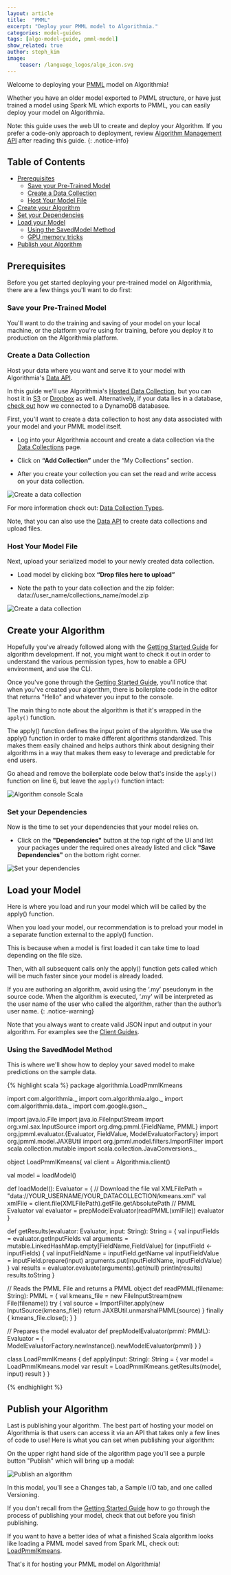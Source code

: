 ```yaml
---
layout: article
title:  "PMML"
excerpt: "Deploy your PMML model to Algorithmia."
categories: model-guides
tags: [algo-model-guide, pmml-model]
show_related: true
author: steph_kim
image:
    teaser: /language_logos/algo_icon.svg
---
```



Welcome to deploying your <a href="http://dmg.org/pmml/v4-3/GeneralStructure.html">PMML</a> model on Algorithmia!

Whether you have an older model exported to PMML structure, or have just trained a model using Spark ML which exports to PMML, you can easily deploy your model on Algorithmia.

Note: this guide uses the web UI to create and deploy your Algorithm. If you prefer a code-only approach to deployment, review [Algorithm Management API]({{site.baseurl}}/algorithm-development/algorithm-management-api) after reading this guide.
{: .notice-info}

## Table of Contents
* [Prerequisites](#prerequisites)
  * [Save your Pre-Trained Model](#save-your-pre-trained-model)
  * [Create a Data Collection](#create-a-data-collection)
  * [Host Your Model File](#host-your-model-file)
* [Create your Algorithm](#create-your-algorithm)
* [Set your Dependencies](#set-your-dependencies)
* [Load your Model](#load-your-model)
  * [Using the SavedModel Method](#using-the-savedmodel-method)
  * [GPU memory tricks](#gpu-memory-tricks)
* [Publish your Algorithm](#publish-your-algorithm)


## Prerequisites
Before you get started deploying your pre-trained model on Algorithmia, there are a few things you'll want to do first:

### Save your Pre-Trained Model
You'll want to do the training and saving of your model on your local machine, or the platform you're using for training, before you deploy it to production on the Algorithmia platform.

### Create a Data Collection
Host your data where you want and serve it to your model with Algorithmia's <a href="http://docs.algorithmia.com/">Data API</a>.

In this guide we'll use Algorithmia's <a href="{{site.baseurl}}/data/hosted/">Hosted Data Collection</a>, but you can host it in <a href="{{site.baseurl}}/data/s3/">S3</a> or <a href="{{site.baseurl}}/data/dropbox/">Dropbox</a> as well. Alternatively, if your data lies in a database, [check out]({{site.baseurl}}/data/dynamodb/) how we connected to a DynamoDB databasee.

First, you'll want to create a data collection to host any data associated with your model and your PMML model itself.

- Log into your Algorithmia account and create a data collection via the <a href="{{site.baseurl}}/data/hosted">Data Collections</a> page.

- Click on **“Add Collection”** under the “My Collections” section.

- After you create your collection you can set the read and write access on your data collection.

<img src="{{site.cdnurl}}{{site.baseurl}}/images/post_images/model_hosting/add_collection.png" alt="Create a data collection" class="screenshot img-sm">

For more information check out: <a href="{{site.baseurl}}/data/hosted/">Data Collection Types</a>.

Note, that you can also use the <a href="https://docs.algorithmia.com/#data-uri">Data API</a> to create data collections and upload files.

### Host Your Model File
Next, upload your serialized model to your newly created data collection.

- Load model by clicking box **“Drop files here to upload”**

- Note the path to your data collection and the zip folder: data://user_name/collections_name/model.zip

<img src="{{site.cdnurl}}{{site.baseurl}}/images/post_images/model_hosting/pmml_data_collection.png" alt="Create a data collection" class="screenshot img-md">

## Create your Algorithm

Hopefully you've already followed along with the <a href="{{site.baseurl}}/algorithm-development/algorithm-basics/your-first-algo/">Getting Started Guide</a> for algorithm development. If not, you might want to check it out in order to understand the various permission types, how to enable a GPU environment, and use the CLI.

Once you've gone through the <a href="{{site.baseurl}}/algorithm-development/algorithm-basics/your-first-algo/">Getting Started Guide</a>, you'll notice that when you've created your algorithm, there is boilerplate code in the editor that returns "Hello" and whatever you input to the console.

The main thing to note about the algorithm is that it's wrapped in the `apply()` function.

The apply() function defines the input point of the algorithm. We use the apply() function in order to make different algorithms standardized. This makes them easily chained and helps authors think about designing their algorithms in a way that makes them easy to leverage and predictable for end users.

Go ahead and remove the boilerplate code below that's inside the `apply()` function on line 6, but leave the `apply()` function intact:

<img src="{{site.cdnurl}}{{site.baseurl}}/images/post_images/model_hosting/scala_console.png" alt="Algorithm console Scala" class="screenshot">

### Set your Dependencies
Now is the time to set your dependencies that your model relies on.

- Click on the **"Dependencies"** button at the top right of the UI and list your packages under the required ones already listed and click **"Save Dependencies"** on the bottom right corner.

<img src="{{site.cdnurl}}{{site.baseurl}}/images/post_images/model_hosting/scala_pmml_dependencies.png" alt="Set your dependencies" class="screenshot img-md">

## Load your Model

Here is where you load and run your model which will be called by the apply() function.

When you load your model, our recommendation is to preload your model in a separate function external to the apply() function.

This is because when a model is first loaded it can take time to load depending on the file size.

Then, with all subsequent calls only the apply() function gets called which will be much faster since your model is already loaded.

If you are authoring an algorithm, avoid using the ‘.my’ pseudonym in the source code. When the algorithm is executed, ‘.my’ will be interpreted as the user name of the user who called the algorithm, rather than the author’s user name.
{: .notice-warning}

Note that you always want to create valid JSON input and output in your algorithm. For examples see the <a href="/algorithm-development/languages/java/#io-for-your-algorithms">Client Guides</a>.

### Using the SavedModel Method

This is where we'll show how to deploy your saved model to make predictions on the sample data.

{% highlight scala %}
package algorithmia.LoadPmmlKmeans

import com.algorithmia._
import com.algorithmia.algo._
import com.algorithmia.data._
import com.google.gson._

import java.io.File
import java.io.FileInputStream
import org.xml.sax.InputSource
import org.dmg.pmml.{FieldName, PMML}
import org.jpmml.evaluator.{Evaluator, FieldValue, ModelEvaluatorFactory}
import org.jpmml.model.JAXBUtil
import org.jpmml.model.filters.ImportFilter
import scala.collection.mutable
import scala.collection.JavaConversions._

object LoadPmmlKmeans{
  val client = Algorithmia.client()

  val model = loadModel()

  def loadModel(): Evaluator = {
    // Download the file
    val XMLFilePath = "data://YOUR_USERNAME/YOUR_DATACOLLECTION/kmeans.xml"
    val xmlFile = client.file(XMLFilePath).getFile.getAbsolutePath
    // PMML Evaluator
    val evaluator = prepModelEvaluator(readPMML(xmlFile))
    evaluator
  }

  def getResults(evaluator: Evaluator, input: String): String = {
    val inputFields = evaluator.getInputFields
    val arguments = mutable.LinkedHashMap.empty[FieldName,FieldValue]
    for (inputField <- inputFields) {
      val inputFieldName = inputField.getName
      val inputFieldValue = inputField.prepare(input)
      arguments.put(inputFieldName, inputFieldValue)
    }
    val results = evaluator.evaluate(arguments).get(null)
    println(results)
    results.toString
  }


  // Reads the PMML File and returns a PMML object
  def readPMML(filename: String): PMML = {
    val kmeans_file = new FileInputStream(new File(filename))
    try {
      val source = ImportFilter.apply(new InputSource(kmeans_file))
      return JAXBUtil.unmarshalPMML(source)
    } finally {
      kmeans_file.close();
    }
  }

  // Prepares the model evaluator
  def prepModelEvaluator(pmml: PMML): Evaluator = {
    ModelEvaluatorFactory.newInstance().newModelEvaluator(pmml)
  }
}


class LoadPmmlKmeans {
  def apply(input: String): String = {
    var model = LoadPmmlKmeans.model
    var result = LoadPmmlKmeans.getResults(model, input)
    result
  }
}

{% endhighlight %}

## Publish your Algorithm
Last is publishing your algorithm. The best part of hosting your model on Algorithmia is that users can access it via an API that takes only a few lines of code to use! Here is what you can set when publishing your algorithm:

On the upper right hand side of the algorithm page you'll see a purple button "Publish" which will bring up a modal:

<img src="{{site.cdnurl}}{{site.baseurl}}/images/post_images/algo_dev_lang/publish_algorithm.png" alt="Publish an algorithm" class="screenshot img-sm">

In this modal, you'll see a Changes tab, a Sample I/O tab, and one called Versioning.

If you don't recall from the <a href="{{site.baseurl}}/algorithm-development/algorithm-basics/your-first-algo/">Getting Started Guide</a> how to go through the process of publishing your model, check that out before you finish publishing.

If you want to have a better idea of what a finished Scala algorithm looks like loading a PMML model saved from Spark ML, check out: <a href="https://algorithmia.com/algorithms/stephanie/LoadPmmlKmeans/">LoadPmmlKmeans</a>.

That's it for hosting your PMML model on Algorithmia!
